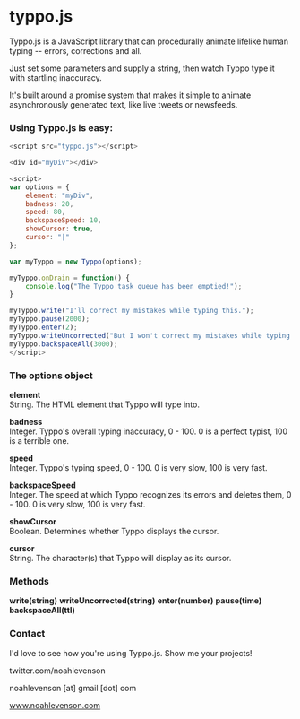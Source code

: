 # typpo.js

Typpo.js is a JavaScript library that can procedurally animate lifelike human typing -- errors, corrections and all.

Just set some parameters and supply a string, then watch Typpo type it with startling inaccuracy.

It's built around a promise system that makes it simple to animate asynchronously generated text, like live tweets or newsfeeds.

### Using Typpo.js is easy:

~~~ javascript
<script src="typpo.js"></script>

<div id="myDiv"></div>

<script>
var options = {
    element: "myDiv", 
    badness: 20, 
    speed: 80, 
    backspaceSpeed: 10, 
    showCursor: true, 
    cursor: "|"
};

var myTyppo = new Typpo(options);

myTyppo.onDrain = function() {
    console.log("The Typpo task queue has been emptied!");
}

myTyppo.write("I'll correct my mistakes while typing this.");
myTyppo.pause(2000);
myTyppo.enter(2);
myTyppo.writeUncorrected("But I won't correct my mistakes while typing this.")
myTyppo.backspaceAll(3000);
</script>
~~~

### The options object
**element**<br>
String. The HTML element that Typpo will type into.

**badness**<br>
Integer. Typpo's overall typing inaccuracy, 0 - 100. 0 is a perfect typist, 100 is a terrible one.

**speed**<br>
Integer. Typpo's typing speed, 0 - 100. 0 is very slow, 100 is very fast.

**backspaceSpeed**<br>
Integer. The speed at which Typpo recognizes its errors and deletes them, 0 - 100. 0 is very slow, 100 is very fast.

**showCursor**<br>
Boolean. Determines whether Typpo displays the cursor.

**cursor**<br>
String. The character(s) that Typpo will display as its cursor.

### Methods
**write(string)**
**writeUncorrected(string)**
**enter(number)**
**pause(time)**
**backspaceAll(ttl)**


### Contact
I'd love to see how you're using Typpo.js. Show me your projects!

twitter.com/noahlevenson

noahlevenson [at] gmail [dot] com

www.noahlevenson.com
